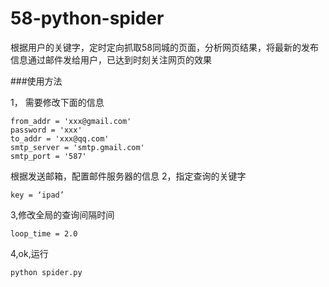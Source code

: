 58-python-spider
================

根据用户的关键字，定时定向抓取58同城的页面，分析网页结果，将最新的发布信息通过邮件发给用户，已达到时刻关注网页的效果


###使用方法

1， 需要修改下面的信息

  	from_addr = 'xxx@gmail.com'
	password = 'xxx'
	to_addr = 'xxx@qq.com'
	smtp_server = 'smtp.gmail.com'
	smtp_port = '587'
	
  根据发送邮箱，配置邮件服务器的信息
2，指定查询的关键字  

	key = ‘ipad’
	
3,修改全局的查询间隔时间

	loop_time = 2.0

4,ok,运行  

	python spider.py
